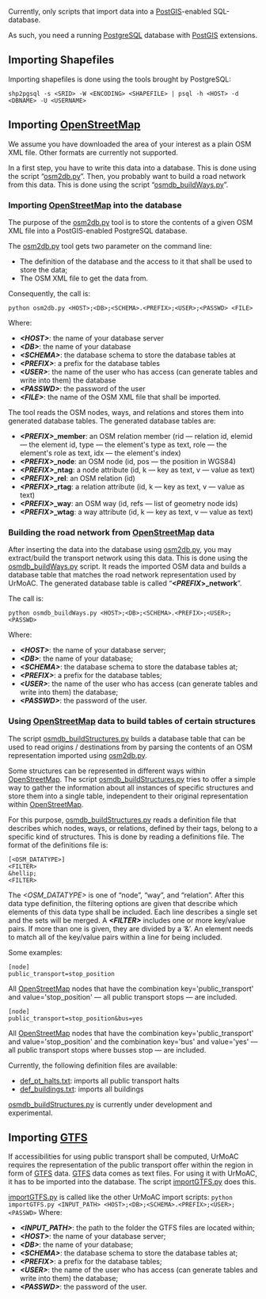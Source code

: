Currently, only scripts that import data into a [PostGIS](https://postgis.net/)-enabled SQL-database.

As such, you need a running [PostgreSQL](https://www.postgresql.org/) database with [PostGIS](https://postgis.net/) extensions.


## Importing Shapefiles
Importing shapefiles is done using the tools brought by PostgreSQL:

```shp2pgsql -s <SRID> -W <ENCODING> <SHAPEFILE> | psql -h <HOST> -d <DBNAME> -U <USERNAME>```

## Importing [OpenStreetMap](http://www.openstreetmap.org)
We assume you have downloaded the area of your interest as a plain OSM XML file. Other formats are currently not supported.

In a first step, you have to write this data into a database. This is done using the script &ldquo;[osm2db.py](https://github.com/DLR-VF/UrMoAC/blob/master/tools/osm/osm2db.py)&rdquo;. Then, you probably want to build a road network from this data. This is done using the script &ldquo;[osmdb_buildWays.py](https://github.com/DLR-VF/UrMoAC/blob/master/tools/osm/osmdb_buildWays.py)&rdquo;.

### Importing [OpenStreetMap](http://www.openstreetmap.org) into the database
The purpose of the [osm2db.py](https://github.com/DLR-VF/UrMoAC/blob/master/tools/osm/osm2db.py) tool is to store the contents of a given OSM XML file into a PostGIS-enabled PostgreSQL database.

The [osm2db.py](https://github.com/DLR-VF/UrMoAC/blob/master/tools/osm/osm2db.py) tool gets two parameter on the command line:

* The definition of the database and the access to it that shall be used to store the data;
* The OSM XML file to get the data from.

Consequently, the call is:

```python osm2db.py <HOST>;<DB>;<SCHEMA>.<PREFIX>;<USER>;<PASSWD> <FILE>```

Where:

* ___&lt;HOST&gt;___: the name of your database server
* ___&lt;DB&gt;___: the name of your database
* ___&lt;SCHEMA&gt;___: the database schema to store the database tables at
* ___&lt;PREFIX&gt;___: a prefix for the database tables
* ___&lt;USER&gt;___: the name of the user who has access (can generate tables and write into them) the database
* ___&lt;PASSWD&gt;___: the password of the user
* ___&lt;FILE&gt;___: the name of the OSM XML file that shall be imported.

The tool reads the OSM nodes, ways, and relations and stores them into generated database tables. The generated database tables are:

* <b><i>&lt;PREFIX&gt;</i>_member</b>: an OSM relation member (rid &mdash; relation id, elemid &mdash; the element id, type &mdash; the element&apos;s type as text, role &mdash; the element&apos;s role as text, idx &mdash; the element&apos;s index)
* <b><i>&lt;PREFIX&gt;</i>_node</b>: an OSM node (id, pos &mdash; the position in WGS84)
* <b><i>&lt;PREFIX&gt;</i>_ntag</b>: a node attribute (id, k &mdash; key as text, v &mdash; value as text)
* <b><i>&lt;PREFIX&gt;</i>_rel</b>: an OSM relation (id)
* <b><i>&lt;PREFIX&gt;</i>_rtag</b>: a relation attribute (id, k &mdash; key as text, v &mdash; value as text)
* <b><i>&lt;PREFIX&gt;</i>_way</b>: an OSM way (id, refs &mdash; list of geometry node ids)
* <b><i>&lt;PREFIX&gt;</i>_wtag</b>: a way attribute (id, k &mdash; key as text, v &mdash; value as text)

### Building the road network from [OpenStreetMap](http://www.openstreetmap.org) data
After inserting the data into the database using [osm2db.py](https://github.com/DLR-VF/UrMoAC/blob/master/tools/osm/osm2db.py), you may extract/build the transport network using this data. This is done using the [osmdb_buildWays.py](https://github.com/DLR-VF/UrMoAC/blob/master/tools/osm/osmdb_buildWays.py) script. It reads the imported OSM data and builds a database table that matches the road network representation used by UrMoAC. The generated database table is called &ldquo;<b><i>&lt;PREFIX</i>&gt;_network</b>&rdquo;.

The call is:

```python osmdb_buildWays.py <HOST>;<DB>;<SCHEMA>.<PREFIX>;<USER>;<PASSWD>```

Where:

* ___&lt;HOST&gt;___: the name of your database server;
* ___&lt;DB&gt;___: the name of your database;
* ___&lt;SCHEMA&gt;___: the database schema to store the database tables at;
* ___&lt;PREFIX&gt;___: a prefix for the database tables;
* ___&lt;USER&gt;___: the name of the user who has access (can generate tables and write into them) the database;
* ___&lt;PASSWD&gt;___: the password of the user.

### Using [OpenStreetMap](http://www.openstreetmap.org) data to build tables of certain structures
The script [osmdb_buildStructures.py](https://github.com/DLR-VF/UrMoAC/blob/master/tools/osm/osmdb_buildStructures.py) builds a database table that can be used to read origins / destinations from by parsing the contents of an OSM representation imported using [osm2db.py](https://github.com/DLR-VF/UrMoAC/blob/master/tools/osm/osm2db.py).

Some structures can be represented in different ways within [OpenStreetMap](http://www.openstreetmap.org). The script [osmdb_buildStructures.py](https://github.com/DLR-VF/UrMoAC/blob/master/tools/osm/osmdb_buildStructures.py) tries to offer a simple way to gather the information about all instances of specific structures and store them into a single table, independent to their original representation within [OpenStreetMap](http://www.openstreetmap.org).

For this purpose, [osmdb_buildStructures.py](https://github.com/DLR-VF/UrMoAC/blob/master/tools/osm/osmdb_buildStructures.py) reads a definition file that describes which nodes, ways, or relations, defined by their tags, belong to a specific kind of structures. This is done by reading a definitions file. The format of the definitions file is:

```
[<OSM_DATATYPE>]
<FILTER>
&hellip;
<FILTER>
```

The _&lt;OSM_DATATYPE&gt;_ is one of &ldquo;node&rdquo;, &ldquo;way&rdquo;, and &ldquo;relation&rdquo;. After this data type definition, the filtering options are given that describe which elements of this data type shall be included. Each line describes a single set and the sets will be merged. A ___&lt;FILTER&gt;___ includes one or more key/value pairs. If more than one is given, they are divided by a &lsquo;&&rsquo;. An element needs to match all of the key/value pairs within a line for being included.

Some examples:

```
[node]
public_transport=stop_position
```

All [OpenStreetMap](http://www.openstreetmap.org) nodes that have the combination key=&apos;public_transport&apos; and value=&apos;stop_position&apos; &mdash; all public transport stops &mdash; are included.


```
[node]
public_transport=stop_position&bus=yes
```

All [OpenStreetMap](http://www.openstreetmap.org) nodes that have the combination key=&apos;public_transport&apos; and value=&apos;stop_position&apos; and the combination key=&apos;bus&apos; and value=&apos;yes&apos; &mdash; all public transport stops where busses stop &mdash; are included.

Currently, the following definition files are available:

* [def_pt_halts.txt](https://github.com/DLR-VF/UrMoAC/blob/master/tools/osm/structure_defs/def_pt_halts.txt): imports all public transport halts
* [def_buildings.txt](https://github.com/DLR-VF/UrMoAC/blob/master/tools/osm/structure_defs/def_buildings.txt): imports all buildings

[osmdb_buildStructures.py](https://github.com/DLR-VF/UrMoAC/blob/master/tools/osm/osmdb_buildStructures.py) is currently under development and experimental.

## Importing [GTFS](https://developers.google.com/transit/gtfs/)

If accessibilities for using public transport shall be computed, UrMoAC requires the representation of the public transport offer within the region in form of [GTFS](https://developers.google.com/transit/gtfs/) data. [GTFS](https://developers.google.com/transit/gtfs/) data comes as text files. For using it with UrMoAC, it has to be imported into the database. The script [importGTFS.py](https://github.com/DLR-VF/UrMoAC/blob/master/tools/importGTFS.py) does this.

[importGTFS.py](https://github.com/DLR-VF/UrMoAC/blob/master/tools/importGTFS.py) is called like the other UrMoAC import scripts:
```python importGTFS.py <INPUT_PATH> <HOST>;<DB>;<SCHEMA>.<PREFIX>;<USER>;<PASSWD>```
Where:

* ___&lt;INPUT_PATH&gt;___: the path to the folder the GTFS files are located within;
* ___&lt;HOST&gt;___: the name of your database server;
* ___&lt;DB&gt;___: the name of your database;
* ___&lt;SCHEMA&gt;___: the database schema to store the database tables at;
* ___&lt;PREFIX&gt;___: a prefix for the database tables;
* ___&lt;USER&gt;___: the name of the user who has access (can generate tables and write into them) the database;
* ___&lt;PASSWD&gt;___: the password of the user.




